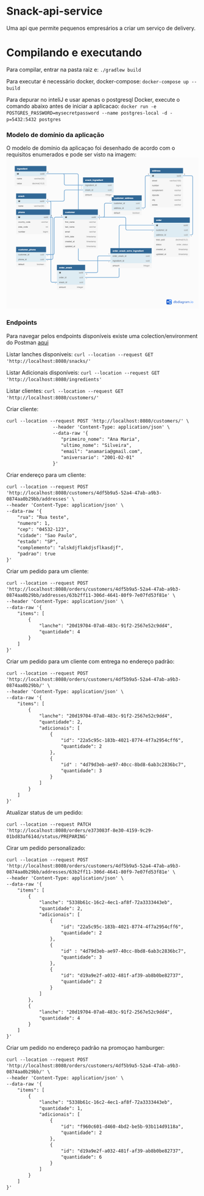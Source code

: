 # Snack-api-service
Uma api que permite pequenos empresários a criar um serviço de delivery.

# Compilando e executando
Para compilar, entrar na pasta raiz e:
`./gradlew build`

Para executar é necessário docker, docker-compose:
`docker-compose up --build`

Para depurar no inteliJ e usar apenas o postgresql Docker, execute o comando abaixo antes de iniciar a aplicacao:
`docker run -e POSTGRES_PASSWORD=mysecretpassword --name postgres-local -d -p=5432:5432 postgres`

### Modelo de domínio da aplicação
O modelo de domínio da aplicaçao foi desenhado de acordo com o requisitos enumerados e pode ser visto na imagem:
![](doc/snack_api_db_model.png)

### Endpoints
Para navegar pelos endpoints disponíveis existe uma colection/environment do Postman [aqui](doc/)

Listar lanches disponiveis: `curl --location --request GET 'http://localhost:8080/snacks/'`

Listar Adicionais disponíveis: `curl --location --request GET 'http://localhost:8080/ingredients'`

Listar clientes: `curl --location --request GET 'http://localhost:8080/customers/'`

Criar cliente: 
```
curl --location --request POST 'http://localhost:8080/customers/' \
                 --header 'Content-Type: application/json' \
                 --data-raw '{
                 	"primeiro_nome": "Ana Maria",
                 	"ultimo_nome": "Silveira",
                 	"email": "anamaria@gmail.com",
                 	"aniversario": "2001-02-01"
                 }' 
```

Criar endereço para um cliente:
```
curl --location --request POST 'http://localhost:8080/customers/4df5b9a5-52a4-47ab-a9b3-0874aa0b29bb/addresses' \
--header 'Content-Type: application/json' \
--data-raw '{
	"rua": "Rua teste",
	"numero": 1,
	"cep": "04532-123",
	"cidade": "Sao Paulo",
	"estado": "SP",
	"complemento": "alskdjflakdjsflkasdjf",
	"padrao": true
}'
```

Criar um pedido para um cliente:
```
curl --location --request POST 'http://localhost:8080/orders/customers/4df5b9a5-52a4-47ab-a9b3-0874aa0b29bb/addresses/63b2ff11-306d-4641-80f9-7e07fd53f81e' \
--header 'Content-Type: application/json' \
--data-raw '{
	"items": [
		{
			"lanche": "20d19704-07a8-483c-91f2-2567e52c9dd4",
			"quantidade": 4
		}
	]
}'
```

Criar um pedido para um cliente com entrega no endereço padrão:

```
curl --location --request POST 'http://localhost:8080/orders/customers/4df5b9a5-52a4-47ab-a9b3-0874aa0b29bb/' \
--header 'Content-Type: application/json' \
--data-raw '{
	"items": [
		{
			"lanche": "20d19704-07a8-483c-91f2-2567e52c9dd4",
			"quantidade": 2,
			"adicionais": [
				{
					"id": "22a5c95c-183b-4021-8774-4f7a2954cff6",
					"quantidade": 2
				},
				{
					"id" : "4d79d3eb-ae97-40cc-8bd8-6ab3c2836bc7",
					"quantidade": 3
				}
			]
		}
	]
}'
```

Atualizar status de um pedido:

```
curl --location --request PATCH 'http://localhost:8080/orders/e373083f-8e30-4159-9c29-01bd83af614d/status/PREPARING'
```

Cirar um pedido personalizado:

```
curl --location --request POST 'http://localhost:8080/orders/customers/4df5b9a5-52a4-47ab-a9b3-0874aa0b29bb/addresses/63b2ff11-306d-4641-80f9-7e07fd53f81e' \
--header 'Content-Type: application/json' \
--data-raw '{
	"items": [
		{
			"lanche": "5338b61c-16c2-4ec1-af8f-72a3333443eb",
			"quantidade": 2,
			"adicionais": [
				{
					"id": "22a5c95c-183b-4021-8774-4f7a2954cff6",
					"quantidade": 2
				},
				{
					"id" : "4d79d3eb-ae97-40cc-8bd8-6ab3c2836bc7",
					"quantidade": 3
				},
				{
					"id": "d19a9e2f-a032-481f-af39-ab8b0be82737",
					"quantidade": 2
				}
			]
		},
		{
			"lanche": "20d19704-07a8-483c-91f2-2567e52c9dd4",
			"quantidade": 4
		}
	]
}'
```

Criar um pedido no endereço padrão na promoçao hamburger:

```
curl --location --request POST 'http://localhost:8080/orders/customers/4df5b9a5-52a4-47ab-a9b3-0874aa0b29bb/' \
--header 'Content-Type: application/json' \
--data-raw '{
	"items": [
		{
			"lanche": "5338b61c-16c2-4ec1-af8f-72a3333443eb",
			"quantidade": 1,
			"adicionais": [
				{
					"id": "f960c601-d460-4bd2-be5b-93b114d9118a",
					"quantidade": 2
				},
				{
					"id": "d19a9e2f-a032-481f-af39-ab8b0be82737",
					"quantidade": 6
				}
			]
		}
	]
}'
```